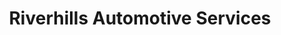---
title: "Riverhills Automotive Services"
url: /kerrville/riverhills-automotive-services/
shop: Autowerkstatt
---